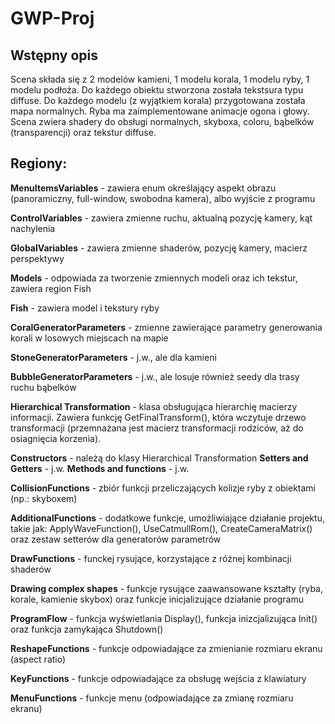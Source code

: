 # GWP-Proj

## Wstępny opis

Scena składa się z 2 modelów kamieni, 1 modelu korala, 1 modelu ryby, 1 modelu podłoża. Do każdego obiektu stworzona została tekstsura typu diffuse. Do każdego modelu (z wyjątkiem korala) przygotowana została mapa normalnych. Ryba ma zaimplementowane animacje ogona i głowy. Scena zwiera shadery do obsługi normalnych, skyboxa, coloru, bąbelków (transparencji) oraz tekstur diffuse.

## Regiony:

**MenuItemsVariables** - zawiera enum określający aspekt obrazu (panoramiczny, full-window, swobodna kamera), albo wyjście z programu

**ControlVariables** - zawiera zmienne ruchu, aktualną pozycję kamery, kąt nachylenia

**GlobalVariables** - zawiera zmienne shaderów, pozycję kamery, macierz perspektywy

**Models** - odpowiada za tworzenie zmiennych modeli oraz ich tekstur, zawiera region Fish

**Fish** - zawiera model i tekstury ryby

**CoralGeneratorParameters** - zmienne zawierające parametry generowania korali w losowych miejscach na mapie 

**StoneGeneratorParameters** - j.w., ale dla kamieni

**BubbleGeneratorParameters** - j.w., ale losuje również seedy dla trasy ruchu bąbelków 

**Hierarchical Transformation** - klasa obsługująca hierarchię macierzy informacji. Zawiera funkcję GetFinalTransform(), która wczytuje  drzewo transformacji (przemnażana jest macierz transformacji rodziców, aż do osiagnięcia korzenia). 

**Constructors** - należą do klasy Hierarchical Transformation
**Setters and Getters** - j.w.
**Methods and functions** - j.w.

**CollisionFunctions** - zbiór funkcji przeliczających kolizje ryby z obiektami (np.: skyboxem)

**AdditionalFunctions** - dodatkowe funkcje, umożliwiające działanie projektu, takie jak: ApplyWaveFunction(), UseCatmullRom(), CreateCameraMatrix() oraz zestaw setterów dla generatorów parametrów

**DrawFunctions** - funckej rysujące, korzystające z różnej kombinacji shaderów

**Drawing complex shapes** - funkcje rysujące zaawansowane kształty (ryba, korale, kamienie skybox) oraz funkcje inicjalizujące działanie programu

**ProgramFlow** - funkcja wyświetlania Display(), funkcja inizcjalizująca Init() oraz funkcja zamykająca Shutdown()

**ReshapeFunctions** - funkcje odpowiadające za zmienianie rozmiaru ekranu (aspect ratio)

**KeyFunctions** - funkcje odpowiadające za obsługę wejścia z klawiatury

**MenuFunctions** - funkcje menu (odpowiadające za zmianę rozmiaru ekranu)
